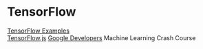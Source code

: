 # TensorFlow

[TensorFlow Examples](https://github.com/aymericdamien/TensorFlow-Examples)  
[TensorFlow.js](https://js.tensorflow.org/tutorials/)
[Google Developers](https://developers.google.com/machine-learning/crash-course/ml-intro) Machine Learning Crash Course
